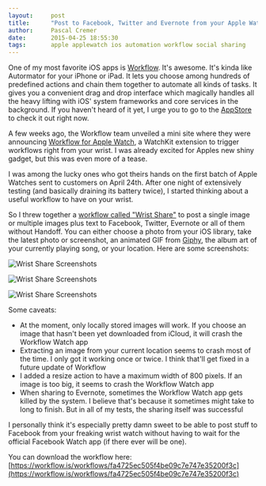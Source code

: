 ```yaml
---
layout:     post
title:      "Post to Facebook, Twitter and Evernote from your Apple Watch with Workflow"
author:     Pascal Cremer
date:       2015-04-25 18:55:30
tags:       apple applewatch ios automation workflow social sharing
---
```


One of my most favorite iOS apps is [Workflow](https://workflow.is). It's awesome. It's kinda like Autormator for your iPhone or iPad. It lets you choose among hundreds of predefined actions and chain them together to automate all kinds of tasks. It gives you a convenient drag and drop interface which magically handles all the heavy lifting with iOS' system frameworks and core services in the background. If you haven't heard of it yet, I urge you to go to the [AppStore](https://itunes.apple.com/app/workflow-powerful-automation/id915249334) to check it out right now.

A few weeks ago, the Workflow team unveiled a mini site where they were announcing [Workflow for Apple Watch](https://workflow.is/on/your/wrist), a WatchKit extension to trigger workflows right from your wrist. I was already excited for Apples new shiny gadget, but this was even more of a tease.

I was among the lucky ones who got theirs hands on the first batch of Apple Watches sent to customers on April 24th. After one night of extensively testing (and basically draining its battery twice), I started thinking about a useful workflow to have on your wrist.

So I threw together a [workflow called "Wrist Share"](https://workflow.is/workflows/fa4725ec505f4be09c7e747e35200f3c) to post a single image or multiple images plus text to Facebook, Twitter, Evernote or all of them without Handoff. You can either choose a photo from your iOS library, take the latest photo or screenshot, an animated GIF from [Giphy](http://giphy.com), the album art of your currently playing song, or your location. Here are some screenshots:

![Wrist Share Screenshots](http://i.imgur.com/gXmKJ4j.jpg)

![Wrist Share Screenshots](http://i.imgur.com/gTU5AZs.jpg)

![Wrist Share Screenshots](http://i.imgur.com/EIO1U3Y.jpg)

Some caveats:

* At the moment, only locally stored images will work. If you choose an image that hasn't been yet downloaded from iCloud, it will crash the Workflow Watch app
* Extracting an image from your current location seems to crash most of the time. I only got it working once or twice. I think that'll get fixed in a future update of Workflow
* I added a resize action to have a maximum width of 800 pixels. If an image is too big, it seems to crash the Workflow Watch app
* When sharing to Evernote, sometimes the Workflow Watch app gets killed by the system. I believe that's because it sometimes might take to long to finish. But in all of my tests, the sharing itself was successful

I personally think it's especially pretty damn sweet to be able to post stuff to Facebook from your freaking wrist watch without having to wait for the official Facebook Watch app (if there ever will be one).

You can download the workflow here: [https://workflow.is/workflows/fa4725ec505f4be09c7e747e35200f3c](https://workflow.is/workflows/fa4725ec505f4be09c7e747e35200f3c)
